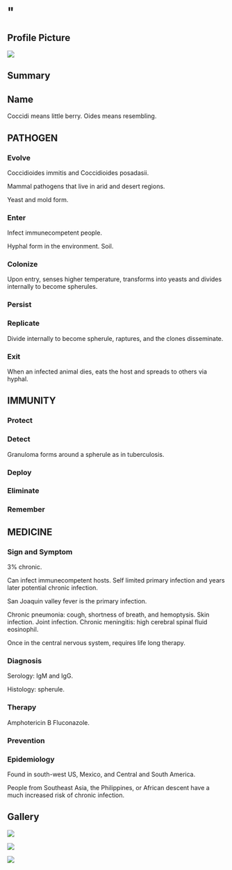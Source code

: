 # "

## Profile Picture

![](1.jpeg)

## Summary

## Name

Coccidi means little berry.
Oides means resembling.

## PATHOGEN

### Evolve

Coccidioides immitis and Coccidioides posadasii.

Mammal pathogens that live in arid and desert regions.

Yeast and mold form.

### Enter

Infect immunecompetent people.

Hyphal form in the environment.
Soil.

### Colonize

Upon entry, senses higher temperature, transforms into yeasts and divides internally to become spherules.

### Persist

### Replicate

Divide internally to become spherule, raptures, and the clones disseminate.

### Exit

When an infected animal dies, eats the host and spreads to others via hyphal.

## IMMUNITY

### Protect

### Detect

Granuloma forms around a spherule as in tuberculosis.

### Deploy

### Eliminate

### Remember

## MEDICINE

### Sign and Symptom

3% chronic.

Can infect immunecompetent hosts.
Self limited primary infection and years later potential chronic infection.

San Joaquin valley fever is the primary infection.

Chronic pneumonia: cough, shortness of breath, and hemoptysis.
Skin infection.
Joint infection.
Chronic meningitis: high cerebral spinal fluid eosinophil.

Once in the central nervous system, requires life long therapy.

### Diagnosis

Serology: IgM and IgG.

Histology: spherule. 

### Therapy

Amphotericin B
Fluconazole.

### Prevention

### Epidemiology

Found in south-west US, Mexico, and Central and South America.

People from Southeast Asia, the Philippines, or African descent have a much increased risk of chronic infection.

## Gallery

![](2.jpeg)

![](3.jpeg)

![](4.jpeg)
